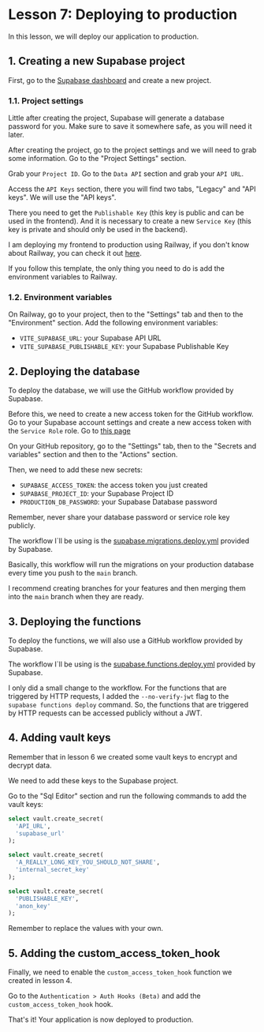 # Lesson 7: Deploying to production 

In this lesson, we will deploy our application to production.

## 1. Creating a new Supabase project
First, go to the [Supabase dashboard](https://supabase.com/dashboard) and create a new project.

### 1.1. Project settings
Little after creating the project, Supabase will generate a database password for you. Make sure to save it somewhere safe, as you will need it later.

After creating the project, go to the project settings and we will need to grab some information. Go to the "Project Settings" section.

Grab your `Project ID`.
Go to the `Data API` section and grab your `API URL`.

Access the `API Keys` section, there you will find two tabs, "Legacy" and "API keys". 
We will use the "API keys".

There you need to get the `Publishable Key` (this key is public and can be used in the frontend).
And it is necessary to create a new `Service Key` (this key is private and should only be used in the backend).

I am deploying my frontend to production using Railway, if you don't know about Railway, you can check it out [here](https://railway.com?referralCode=OzMLUU).

If you follow this template, the only thing you need to do is add the environment variables to Railway.

### 1.2. Environment variables
On Railway, go to your project, then to the "Settings" tab and then to the "Environment" section.
Add the following environment variables:
- `VITE_SUPABASE_URL`: your Supabase API URL
- `VITE_SUPABASE_PUBLISHABLE_KEY`: your Supabase Publishable Key

## 2. Deploying the database
To deploy the database, we will use the GitHub workflow provided by Supabase.

Before this, we need to create a new access token for the GitHub workflow.
Go to your Supabase account settings and create a new access token with the `Service Role` role. Go to [this page](https://supabase.com/dashboard/account/tokens)

On your GitHub repository, go to the "Settings" tab, then to the "Secrets and variables" section and then to the "Actions" section.

Then, we need to add these new secrets:
- `SUPABASE_ACCESS_TOKEN`: the access token you just created
- `SUPABASE_PROJECT_ID`: your Supabase Project ID
- `PRODUCTION_DB_PASSWORD`: your Supabase Database password

Remember, never share your database password or service role key publicly.

The workflow I`ll be using is the [supabase.migrations.deploy.yml](https://github.com/gabrieldeavila/duas-linguas/blob/main/.github/workflows/supabase.migrations.deploy.yml) provided by Supabase.

Basically, this workflow will run the migrations on your production database every time you push to the `main` branch.

I recommend creating branches for your features and then merging them into the `main` branch when they are ready.

## 3. Deploying the functions
To deploy the functions, we will also use a GitHub workflow provided by Supabase.

The workflow I`ll be using is the [supabase.functions.deploy.yml](https://github.com/gabrieldeavila/duas-linguas/blob/main/.github/workflows/supabase.functions.deploy.yml) provided by Supabase.

I only did a small change to the workflow. For the functions that are triggered by HTTP requests, I added the `--no-verify-jwt` flag to the `supabase functions deploy` command. So, the functions that are triggered by HTTP requests can be accessed publicly without a JWT.

## 4. Adding vault keys
Remember that in lesson 6 we created some vault keys to encrypt and decrypt data.

We need to add these keys to the Supabase project.

Go to the "Sql Editor" section and run the following commands to add the vault keys:

```sql
select vault.create_secret(
  'API_URL',
  'supabase_url'
);

select vault.create_secret(
  'A_REALLY_LONG_KEY_YOU_SHOULD_NOT_SHARE',
  'internal_secret_key'
);

select vault.create_secret(
  'PUBLISHABLE_KEY',
  'anon_key'
);
```

Remember to replace the values with your own.

## 5. Adding the custom_access_token_hook
Finally, we need to enable the `custom_access_token_hook` function we created in lesson 4.

Go to the `Authentication > Auth Hooks (Beta)` and add the `custom_access_token_hook` hook.

That's it! Your application is now deployed to production.